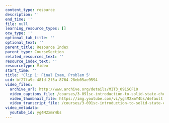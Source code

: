 ```yaml
---
content_type: resource
description: ''
end_time: ''
file: null
learning_resource_types: []
ocw_type: ''
optional_tab_title: ''
optional_text: ''
parent_title: Resource Index
parent_type: CourseSection
related_resources_text: ''
resource_index_text: ''
resourcetype: Video
start_time: ''
title: 'Clip 1: Final Exam, Problem 5'
uid: bf27fa9c-481d-2f5a-8764-28eb05ae9594
video_files:
  archive_url: http://www.archive.org/details/MIT3_091SCF10
  video_captions_file: /courses/3-091sc-introduction-to-solid-state-chemistry-fall-2010/d94cb5e1ad7953b2a85192c4845eee7e_yg4M2xmY4bs.vtt
  video_thumbnail_file: https://img.youtube.com/vi/yg4M2xmY4bs/default.jpg
  video_transcript_file: /courses/3-091sc-introduction-to-solid-state-chemistry-fall-2010/fe39bc19d67a168def448b050aea3e36_yg4M2xmY4bs.pdf
video_metadata:
  youtube_id: yg4M2xmY4bs
---
```

